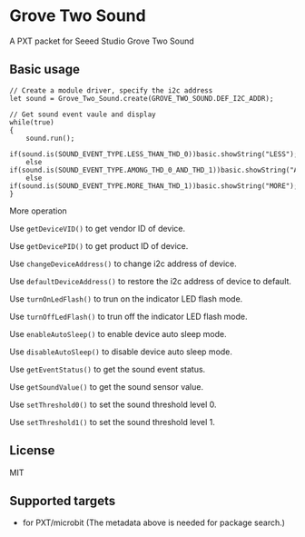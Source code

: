 # Grove Two Sound

A PXT packet for Seeed Studio Grove Two Sound

## Basic usage

```blocks
// Create a module driver, specify the i2c address
let sound = Grove_Two_Sound.create(GROVE_TWO_SOUND.DEF_I2C_ADDR);

// Get sound event vaule and display
while(true)
{
    sound.run();
    if(sound.is(SOUND_EVENT_TYPE.LESS_THAN_THD_0))basic.showString("LESS");
    else if(sound.is(SOUND_EVENT_TYPE.AMONG_THD_0_AND_THD_1))basic.showString("AMONG");
    else if(sound.is(SOUND_EVENT_TYPE.MORE_THAN_THD_1))basic.showString("MORE");
}
```
More operation

Use ``getDeviceVID()`` to get vendor ID of device.

Use ``getDevicePID()`` to get product ID of device.

Use ``changeDeviceAddress()`` to change i2c address of device.

Use ``defaultDeviceAddress()`` to restore the i2c address of device to default.

Use ``turnOnLedFlash()`` to trun on the indicator LED flash mode.

Use ``turnOffLedFlash()`` to trun off the indicator LED flash mode.

Use ``enableAutoSleep()`` to enable device auto sleep mode.

Use ``disableAutoSleep()`` to disable device auto sleep mode.

Use ``getEventStatus()`` to get the sound event status.

Use ``getSoundValue()`` to get the sound sensor value.

Use ``setThreshold0()`` to set the sound threshold level 0.

Use ``setThreshold1()`` to set the sound threshold level 1.

## License

MIT

## Supported targets

* for PXT/microbit
(The metadata above is needed for package search.)

